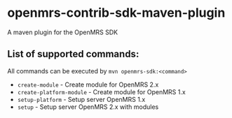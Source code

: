 # openmrs-contrib-sdk-maven-plugin
A maven plugin for the OpenMRS SDK

## List of supported commands:

All commands can be executed by `mvn openmrs-sdk:<command>`

* `create-module` - Create module for OpenMRS 2.x
* `create-platform-module` - Create module for OpenMRS 1.x
* `setup-platform` - Setup server OpenMRS 1.x
* `setup` - Setup server OpenMRS 2.x with modules